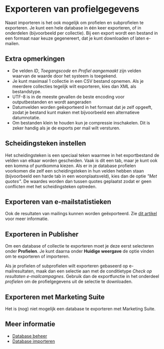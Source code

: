 # Exporteren van profielgegevens

Naast importeren is het ook mogelijk om profielen en subprofielen te exporteren. 
Je kunt een hele database in één keer exporteren, of in onderdelen (bijvoorbeeld
per collectie). Bij een export wordt een bestand in een formaat naar keuze 
gegenereert, dat je kunt downloaden of laten e-mailen.

## Extra opmerkingen 

* De velden *ID*, *Toegangscode* en *Profiel aangemaakt* zijn velden waarvan de waarde door het systeem is toegekend.
* Je kunt maximaal 1 collectie in een CSV bestand opnemen. Als je meerdere collecties tegelijk wilt exporteren, kies dan XML als bestandstype.
* UTF-8 is in de meeste gevallen de beste encoding voor outputbestanden en wordt aangeraden
* Datumvelden worden geëxporteerd in het formaat dat je zelf opgeeft, zodat je bestand kunt maken met bijvoorbeeld een alternatieve datumnotatie.
* Om bestanden klein te houden kun je compressie inschakelen. Dit is zeker handig als je de exports per mail wilt versturen.

## Scheidingsteken instellen

Het scheidingsteken is een speciaal teken waarmee in het exportbestand de
velden van elkaar worden gescheiden. Vaak is dit een tab, maar je kunt ook een 
komma of puntkomma kiezen. Als er in je database profielen voorkomen die zelf 
een scheidingsteken in hun velden hebben staan (bijvoorbeeld een harde tab in 
een woonplaatsveld), kies dan de optie *"Met quotes"*. De waardes worden dan
tussen quotes geplaatst zodat er geen conflicten met het scheidingsteken optreden.

## Exporteren van e-mailstatistieken

Ook de resultaten van mailings kunnen worden geëxporteerd. Zie [dit artikel](./statistics-export) 
voor meer informatie.

## Exporteren in Publisher

Om een database of collectie te exporteren moet je deze eerst selecteren 
onder **Profielen**. Je kunt daarna onder **Huidige weergave** de optie 
vinden om te exporteren of importeren.

Als je profielen of subprofielen wilt exporteren gebaseerd op e-mailresultaten, 
maak dan een selectie aan met de conditietype *Check op resultaten e-mailcampagnes*. 
Gebruik dan de exportfunctie in het onderdeel *profielen* om de profielgegevens 
uit de selectie te downloaden.

## Exporteren met Marketing Suite

Het is (nog) niet mogelijk een database te exporteren met Marketing Suite.

## Meer informatie 

* [Database beheer](./database-introduction)
* [Database importeren](./database-import)
